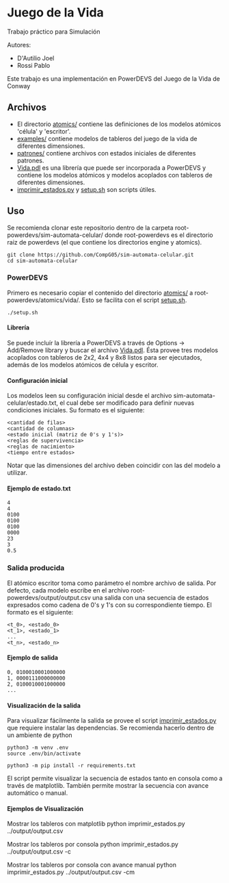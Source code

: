 # Juego de la Vida

Trabajo práctico para Simulación

Autores:

- D'Autilio Joel
- Rossi Pablo

Este trabajo es una implementación en PowerDEVS del Juego de la Vida de Conway

## Archivos

- El directorio [atomics/](atomics) contiene las definiciones de los modelos atómicos 'célula' y 'escritor'.
- [examples/](examples) contiene modelos de tableros del juego de la vida de diferentes dimensiones.
- [patrones/](patrones) contiene archivos con estados iniciales de diferentes patrones.
- [Vida.pdl](Vida.pdl) es una librería que puede ser incorporada a PowerDEVS y contiene los modelos atómicos y modelos acoplados con tableros de diferentes dimensiones.
- [imprimir_estados.py](imprimir_estados.py) y [setup.sh](setup.sh) son scripts útiles.


## Uso

Se recomienda clonar este repositorio dentro de la carpeta root-powerdevs/sim-automata-celular/ donde root-powerdevs es el directorio raiz de powerdevs (el que contiene los directorios engine y atomics).

    git clone https://github.com/CompG05/sim-automata-celular.git
    cd sim-automata-celular

### PowerDEVS

Primero es necesario copiar el contenido del directorio [atomics/](atomics) a root-powerdevs/atomics/vida/. Esto se facilita con el script [setup.sh](setup.sh).

    ./setup.sh

#### Librería
Se puede incluír la librería a PowerDEVS a través de Options -> Add/Remove library y buscar el archivo [Vida.pdl](Vida.pdl). Ésta provee tres modelos acoplados con tableros de 2x2, 4x4 y 8x8 listos para ser ejecutados, además de los modelos atómicos de célula y escritor.

#### Configuración inicial

Los modelos leen su configuración inicial desde el archivo sim-automata-celular/estado.txt, el cual debe ser modificado para definir nuevas condiciones iniciales. Su formato es el siguiente:

    <cantidad de filas>
    <cantidad de columnas>
    <estado inicial (matriz de 0's y 1's)>
    <reglas de supervivencia>
    <reglas de nacimiento>
    <tiempo entre estados>

Notar que las dimensiones del archivo deben coincidir con las del modelo a utilizar.

#### Ejemplo de estado.txt

    4
    4
    0100
    0100
    0100
    0000
    23
    3
    0.5

### Salida producida

El atómico escritor toma como parámetro el nombre archivo de salida. Por defecto, cada modelo escribe en el archivo root-powerdevs/output/output.csv una salida con una secuencia de estados expresados como cadena de 0's y 1's con su correspondiente tiempo. El formato es el siguiente:

    <t_0>, <estado_0>
    <t_1>, <estado_1>
    ...
    <t_n>, <estado_n>

#### Ejemplo de salida

    0, 0100010001000000
    1, 0000111000000000
    2, 0100010001000000
    ...

#### Visualización de la salida

Para visualizar fácilmente la salida se provee el script [imprimir_estados.py](imprimir_estados.py) que requiere instalar las dependencias. Se recomienda hacerlo dentro de un ambiente de python

    python3 -m venv .env
    source .env/bin/activate

    python3 -m pip install -r requirements.txt

El script permite visualizar la secuencia de estados tanto en consola como a través de matplotlib. También permite mostrar la secuencia con avance automático o manual.

#### Ejemplos de Visualización

Mostrar los tableros con matplotlib
    python imprimir_estados.py ../output/output.csv

Mostrar los tableros por consola
    python imprimir_estados.py ../output/output.csv -c

Mostrar los tableros por consola con avance manual
    python imprimir_estados.py ../output/output.csv -cm
